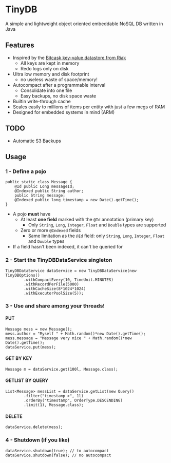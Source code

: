 # TinyDB

A simple and lightweight object oriented embeddable NoSQL DB written in Java

## Features

* Inspired by the [Bitcask key-value datastore from Riak](http://docs.basho.com/riak/1.2.0/tutorials/choosing-a-backend/Bitcask/)
    * All keys are kept in memory
    * Redo logs only on disk
* Ultra low memory and disk footprint
    * no useless waste of space/memory!
* Autocompact after a programmable interval
    * Consolidate into one file
    * Easy backups, no disk space waste
* Builtin write-through cache
* Scales easily to millions of items per entity with just a few megs of RAM
* Designed for embedded systems in mind (ARM)

## TODO

* Automatic S3 Backups

## Usage

### 1 - Define a pojo

    public static class Message {
        @Id public Long messageId;
        @Indexed public String author;
        public String message;
        @Indexed public long timestamp = new Date().getTime();
    }


* A pojo **must** have
    * At least **one field** marked with the `@Id` annotation (primary key)
        * Only `String`, `Long`, `Integer`, `Float` and `Double` types are supported
    * Zero or more `@Indexed` fields
        * Same limitation as the `@Id` field: only `String`, `Long`, `Integer`, `Float` and `Double` types
* If a field hasn't been indexed, it can't be queried for


### 2 - Start the TinyDBDataService singleton

    TinyDBDataService dataService = new TinyDBDataService(new TinyDBOptions()
            .withCompactEvery(10, TimeUnit.MINUTES)
            .withRecordPerFile(5000)
            .withCacheSize(8*1024*1024)
            .withExecutorPoolSize(5));

### 3 - Use and share among your threads!

#### PUT
    
    Message mess = new Message();
    mess.author = "Myself " + Math.random()*new Date().getTime();
    mess.message = "Message very nice " + Math.random()*new Date().getTime();
    dataService.put(mess);

#### GET BY KEY

    Message m = dataService.get(100l, Message.class);
    
#### GETLIST BY QUERY
    
    List<Message> messList = dataService.getList(new Query()
            .filter("timestamp >", 1l)
            .orderBy("timestamp", OrderType.DESCENDING)
            .limit(1), Message.class);

#### DELETE

    dataService.delete(mess);
    
### 4 - Shutdown (if you like)

    dataService.shutdown(true); // to autocompact
    dataService.shutdown(false); // no autocompact